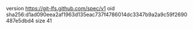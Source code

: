 version https://git-lfs.github.com/spec/v1
oid sha256:d1ad090eea2af1963d135eac737f4786014dc3347b9a2a9c59f2690487e5dbd4
size 41
